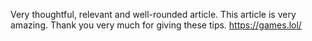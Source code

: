 Very thoughtful, relevant and well-rounded article. This article is very amazing. Thank you very much for giving these tips.
https://games.lol/
